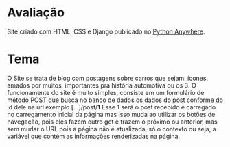 <h1>Avaliação</h1>

Site criado com HTML, CSS e Django publicado no  [Python Anywhere](https://pythonanywhere.com).

#

# Tema
O Site se trata de blog com postagens sobre carros que sejam: ícones, amados por muitos, importantes pra história automotiva ou os 3. O funcionamente do site é muito simples, consiste em um formulário de método POST que busca no banco de dados os dados do post conforme do id dele na url exemplo [...]/post/**1**
Esse 1 será o post recebido e carregado no carregamento inicial da página mas isso muda ao utilizar os botões de navegação, pois eles fazem outro get e trazem o próximo ou anterior, mas sem mudar o URL pois a página não é atualizada, só o contexto ou seja, a variável que contém as informações renderizadas na página.
